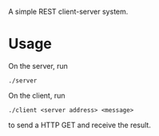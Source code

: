 A simple REST client-server system.

Usage
=====

On the server, run

    ./server

On the client, run

    ./client <server address> <message>

to send a HTTP GET and receive the result.

